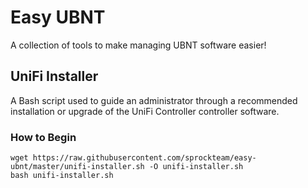 # Easy UBNT
A collection of tools to make managing UBNT software easier!

## UniFi Installer
A Bash script used to guide an administrator through a recommended installation or upgrade of the UniFi Controller controller software.

### How to Begin
```console
wget https://raw.githubusercontent.com/sprockteam/easy-ubnt/master/unifi-installer.sh -O unifi-installer.sh
bash unifi-installer.sh
```
